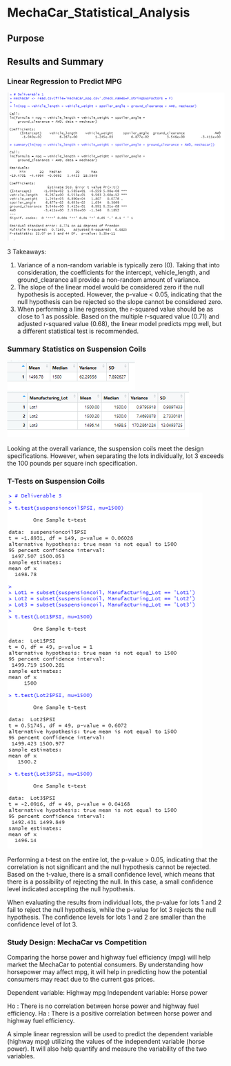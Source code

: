 # MechaCar_Statistical_Analysis

## Purpose

## Results and Summary

### Linear Regression to Predict MPG
![Resources/Deliverable1](Resources/Deliverable1.png)

3 Takeaways:
1. Variance of a non-random variable is typically zero (0). Taking that into consideration, the coefficients for the intercept, vehicle_length, and ground_clearance all provide a non-random amount of variance.
2. The slope of the linear model would be considered zero if the null hypothesis is accepted. However, the p-value < 0.05, indicating that the null hypothesis can be rejected so the slope cannot be considered zero.
3. When performing a line regression, the r-squared value should be as close to 1 as possible. Based on the multiple r-squared value (0.71) and adjusted r-squared value (0.68), the linear model predicts mpg well, but a different statistical test is recommended. 

### Summary Statistics on Suspension Coils
![Resources/total_summary](Resources/total_summary.png)
![Resources/lot_summary](Resources/lot_summary.png)

Looking at the overall variance, the suspension coils meet the design specifications. However, when separating the lots individually, lot 3 exceeds the 100 pounds per square inch specification.

### T-Tests on Suspension Coils
![Resources/Deliverable3](Resources/Deliverable3.png)

Performing a t-test on the entire lot, the p-value > 0.05, indicating that the correlation is not significant and the null hypothesis cannot be rejected. Based on the t-value, there is a small confidence level, which means that there is a possibility of rejecting the null. In this case, a small confidence level indicated accepting the null hypothesis.

When evaluating the results from individual lots, the p-value for lots 1 and 2 fail to reject the null hypothesis, while the p-value for lot 3 rejects the null hypothesis. The confidence levels for lots 1 and 2 are smaller than the confidence level of lot 3.


### Study Design: MechaCar vs Competition

Comparing the horse power and highway fuel efficiency (mpg) will help market the MechaCar to potential consumers. By understanding how horsepower may affect mpg, it will help in predicting how the potential consumers may react due to the current gas prices.

Dependent variable: Highway mpg
Independent variable: Horse power

Ho : There is no correlation between horse power and highway fuel efficiency.
Ha : There is a positive correlation between horse power and highway fuel efficiency.

A simple linear regression will be used to predict the dependent variable (highway mpg) utilizing the values of the independent variable (horse power). It will also help quantify and measure the variability of the two variables. 


